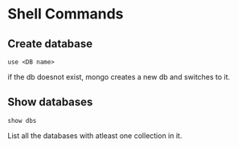 # Shell Commands

## Create database
  
  ```use <DB name>```

if the db doesnot exist, mongo creates a new db and switches to it.

## Show databases

  ```show dbs```

List all the databases with atleast one collection in it.
